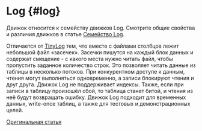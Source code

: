 # Log {#log}

Движок относится к семейству движков Log. Смотрите общие свойства и различия движков в статье [Семейство Log](log_family.md).

Отличается от [TinyLog](tinylog.md) тем, что вместе с файлами столбцов лежит небольшой файл «засечек». Засечки пишутся на каждый блок данных и содержат смещение - с какого места нужно читать файл, чтобы пропустить заданное количество строк. Это позволяет читать данные из таблицы в несколько потоков.
При конкурентном доступе к данным, чтения могут выполняться одновременно, а записи блокируют чтения и друг друга.
Движок Log не поддерживает индексы. Также, если при записи в таблицу произошёл сбой, то таблица станет битой, и чтения из неё будут возвращать ошибку. Движок Log подходит для временных данных, write-once таблиц, а также для тестовых и демонстрационных целей.

[Оригинальная статья](https://clickhouse.tech/docs/ru/operations/table_engines/log/) <!--hide-->
